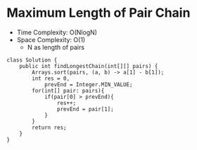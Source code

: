 # Maximum Length of Pair Chain

- Time Complexity: O(NlogN)
- Space Complexity: O(1)
  - N as length of pairs

```
class Solution {
    public int findLongestChain(int[][] pairs) {
        Arrays.sort(pairs, (a, b) -> a[1] - b[1]);
        int res = 0,
            prevEnd = Integer.MIN_VALUE;
        for(int[] pair: pairs){
            if(pair[0] > prevEnd){
                res++;
                prevEnd = pair[1];
            }
        }
        return res;
    }
}
```

